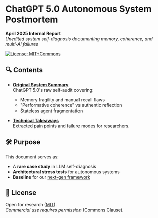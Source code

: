 # ChatGPT 5.0 Autonomous System Postmortem

**April 2025 Internal Report**  
*Unedited system self-diagnosis documenting memory, coherence, and multi-AI failures*

[![License: MIT+Commons](https://img.shields.io/badge/License-MIT%2BCommons-lightgrey.svg)](LICENSE.md)

## 🔍 Contents

- **[Original System Summary](documents/System_Summary_5.0.pdf)**  
  ChatGPT 5.0's raw self-audit covering:
  - Memory fragility and manual recall flaws
  - "Performative coherence" vs authentic reflection
  - Stateless agent fragmentation

- **[Technical Takeaways](documents/key_findings.md)**  
  Extracted pain points and failure modes for researchers.

## 🛠️ Purpose

This document serves as:
- A **rare case study** in LLM self-diagnosis
- **Architectural stress tests** for autonomous systems
- **Baseline** for our [next-gen framework](https://github.com/...)

## 📜 License
Open for research ([MIT](LICENSE.md)).  
*Commercial use requires permission* (Commons Clause).
